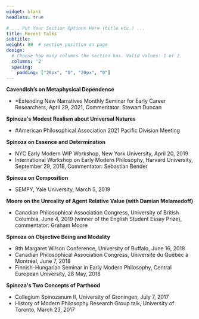 ```yaml
---
widget: blank
headless: true

# ... Put Your Section Options Here (title etc.) ...
title: Recent talks
subtitle:
weight: 80  # section position on page
design:
  # Choose how many columns the section has. Valid values: 1 or 2.
  columns: '2'
  spacing:
    padding: ["20px", "0", "20px", "0"]
---
```


**Cavendish’s on Metaphysical Dependence**

- \*Extending New Narratives Monthly Seminar for Early Career Researchers, April 29, 2021, Commentator: Stewart Duncan

**Spinoza's Modest Realism about Universal Natures**

- \#American Philosophical Association 2021 Pacific Division Meeting

**Spinoza on Essence and Determination**

- NYC Early Modern WIP Workshop, New York University, April 20, 2019
- International Workshop on Early Modern Philosophy, Harvard University, September 29, 2018, Commentator: Sebastian Bender

**Spinoza on Composition**

- SEMPY, Yale University, March 5, 2019

**Moore on the Unreality of Agent Relative Value (with Damian Melamedoff)**

- Canadian Philosophical Association Congress, University of British Columbia, June 4, 2019 (winner of the English Student Essay Prize), commentator: Graham Moore

**Spinoza on Objective Being and Modality**

- 8th Margaret Wilson Conference, University of Buffalo, June 16, 2018
- Canadian Philosophical Association Congress, Université du Québec à Montréal, June 7, 2018
- Finnish-Hungarian Seminar in Early Modern Philosophy, Central European University, 28 May, 2018

**Spinoza's Two Concepts of Parthood**

- Collegium Spinozanum II, University of Groningen, July 7, 2017
- History of Modern Philosophy Research Group talk, University of Toronto, March 23, 2017
